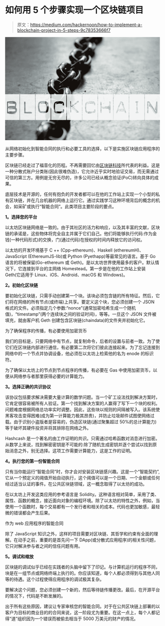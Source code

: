 # 如何用 5 个步骤实现一个区块链项目

> 原文：<https://medium.com/hackernoon/how-to-implement-a-blockchain-project-in-5-steps-9c78353666f7>

![](img/0a2fce88a185d68798d523bea868f977.png)

从网络初始化到智能合同的执行和必要工具的选择，以下是实施区块链应用程序的主要步骤。

区块链已经走过了福音化的历程。不再需要回忆由[区块链科技](https://www.hyperlinkinfosystem.com/blockchain-technology.htm)所代表的利益。这是一种分散式账户分类账(因此很难伪造)，它允许近乎实时地验证交易，而无需通过可信的第三方。用例是无穷无尽的，许多公司已经从概念验证(PoC)转向具体的成果。

底层技术是开源的，任何有抱负的开发者都可以在他的工作站上实现一个小型的私有区块链，并在几台机器的网络上运行它。通过实践学习这种环境背后的概念的机会，如采矿或执行“智能合同”。此类项目主要阶段的要点。

**1。选择您的平台**

以太坊区块链网络是一致的。由于其社区的活力和响应，以及其丰富的文献，区块链的承诺是，这些物体将完全自主并属于它们自己。他们将能够执行代码:作为金钱(一种代码形式)的交换，门(通过代码)在授权的时间内释放它的访问权。

以太坊的开发环境基于 C ++ (Cpp-ethereum)、Haskell (ethereumH)、JavaScript (EthereumJS-lib)或 Python (Pyethapp)等最常见的语言。基于 Go 语言的将被保留(Go-ethereum 或 Geth)。是以太坊世界使用最多的客户。默认情况下，它连接到平台的主网络 Homestead。第一步是在他的工作站上安装 Geth(它适用于 Linux、iOS、Android、macOS 和 Windows)。

**2。初始化区块链**

要初始化区块链，只需手动创建第一个块。该块必须包含链的所有特征。然后，它们将在网络的所有节点(或终端)上共享。要定义这个块，您必须创建一个 JSON 格式的文件。必须指定几个参数:“nonce”(通常加密哈希生成一个随机值)，“timestamp”(两个连续块之间的验证时间)，等等。一旦这个 JSON 文件被填充，就由客户机 Geth 创建包含区块链(chaindata)的文件夹并初始化它。

为了确保程序的传播，有必要使用加密货币

我们的目标是，只要网络中有节点，就复制命令，后者的设置与前者一致。为了使它们在区块链内部进行通信，有必要第二次将它们彼此连接起来。为了忘记连接到网络中的一个节点并协调设备，他必须在以太坊上检索他的名为 enode 的标识符。

为了确保以太坊上的节点到节点程序的传播，有必要在 Gas 中使用加密货币，以便从网络参与者那里获得必要的计算能力。

**3。选择正确的共识协议**

该协议包括要求解决需要大量计算的数学问题。当一个矿工设法找到解决方案时，它肯定很容易被所有人验证。第一个找到解决方案的人赢得了写下一个块的权利。问题难度根据网络总功率实时调整。因此，这些块以规则的间隔被写入。该系统使黑客攻击变得困难(成为第一计算能力极其昂贵)，并防止垃圾邮件试图使网络过载。由于识别小盗版者是容易的，伪造区块链(通过聚集超过 50%的总计算能力)等于破坏其硬件投资并将其排除在网络之外。

Hashcash 是一个著名的由工作证明的共识。只需通过哈希函数对消息进行加密。从数学上来说，找到解密密钥是不可能的:除了随机生成密钥并逐个尝试以找到原始消息之外，别无选择。这项工作需要计算能力，这是工作的证明。

**4。执行您的第一份智能合同**

只有当你能运行“智能合同”时，你才会对安装区块链感兴趣。这是一个“智能契约”,它从一个预定义的阈值开始自动执行，这个阈值可以是一个日期、一个金额或任何经过适当认证的事件。在公共区块链领域，这一概念取得了以太坊的成功。

在以太坊上开发这类应用的参考语言是 Solidity。这种语言相对简单，采用了类、属性、函数的概念，接近面向对象的编程环境。除了以太坊的特性之外，例如，当使用一个函数时，每个交易都有一个发行者和相关的成本。代码也更加敏感，最轻微的错误都会产生后果。

作为 web 应用程序的智能合同

除了 JavaScript 知识之外，这样的项目需要对区块链、其哲学和约束有全面的理解。在动手之前，重要的是首先问一下 DApp(或分散式应用程序)的相关性问题，它只对解决参与者之间的信任问题有用。

**5。调试和缩放**

区块链的调试似乎已经在实践者的头脑中留下了印记。与计算机运行的程序不同，块是在一组节点或网络终端上执行的。你应该知道，每个人都必须得到与其他人同等的待遇。这个过程使得应用程序的调试极其复杂。

要解决这个问题，您必须创建一个新的，然后等待链传播更改。最后，在开源平台的情况下，代码是不断发展的。

出于所有这些原因，建议让专家审核您的智能合同。对于在公共区块链上部署的以客户为目标的商业目的的合同来说，这一阶段尤为重要。在这一点上，每个人都记得“道”组织因为一个错误而被偷去相当于 5000 万美元的财产的情况。